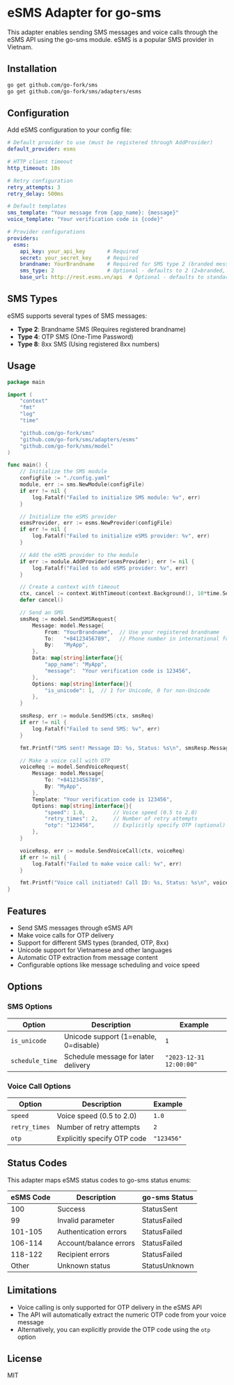 # eSMS Adapter for go-sms

This adapter enables sending SMS messages and voice calls through the eSMS API using the go-sms module. eSMS is a popular SMS provider in Vietnam.

## Installation

```bash
go get github.com/go-fork/sms
go get github.com/go-fork/sms/adapters/esms
```

## Configuration

Add eSMS configuration to your config file:

```yaml
# Default provider to use (must be registered through AddProvider)
default_provider: esms

# HTTP client timeout
http_timeout: 10s

# Retry configuration
retry_attempts: 3
retry_delay: 500ms

# Default templates
sms_template: "Your message from {app_name}: {message}"
voice_template: "Your verification code is {code}"

# Provider configurations
providers:
  esms:
    api_key: your_api_key       # Required
    secret: your_secret_key     # Required
    brandname: YourBrandname    # Required for SMS type 2 (branded messages)
    sms_type: 2                 # Optional - defaults to 2 (2=branded, 4=OTP, 8=8xx)
    base_url: http://rest.esms.vn/api  # Optional - defaults to standard eSMS API URL
```

## SMS Types

eSMS supports several types of SMS messages:

- **Type 2**: Brandname SMS (Requires registered brandname)
- **Type 4**: OTP SMS (One-Time Password)
- **Type 8**: 8xx SMS (Using registered 8xx numbers)

## Usage

```go
package main

import (
	"context"
	"fmt"
	"log"
	"time"

	"github.com/go-fork/sms"
	"github.com/go-fork/sms/adapters/esms"
	"github.com/go-fork/sms/model"
)

func main() {
	// Initialize the SMS module
	configFile := "./config.yaml"
	module, err := sms.NewModule(configFile)
	if err != nil {
		log.Fatalf("Failed to initialize SMS module: %v", err)
	}

	// Initialize the eSMS provider
	esmsProvider, err := esms.NewProvider(configFile)
	if err != nil {
		log.Fatalf("Failed to initialize eSMS provider: %v", err)
	}

	// Add the eSMS provider to the module
	if err := module.AddProvider(esmsProvider); err != nil {
		log.Fatalf("Failed to add eSMS provider: %v", err)
	}

	// Create a context with timeout
	ctx, cancel := context.WithTimeout(context.Background(), 10*time.Second)
	defer cancel()

	// Send an SMS
	smsReq := model.SendSMSRequest{
		Message: model.Message{
			From: "YourBrandname",  // Use your registered brandname
			To:   "+84123456789",   // Phone number in international format
			By:   "MyApp",
		},
		Data: map[string]interface{}{
			"app_name": "MyApp",
			"message":  "Your verification code is 123456",
		},
		Options: map[string]interface{}{
			"is_unicode": 1,  // 1 for Unicode, 0 for non-Unicode
		},
	}

	smsResp, err := module.SendSMS(ctx, smsReq)
	if err != nil {
		log.Fatalf("Failed to send SMS: %v", err)
	}

	fmt.Printf("SMS sent! Message ID: %s, Status: %s\n", smsResp.MessageID, smsResp.Status)

	// Make a voice call with OTP
	voiceReq := model.SendVoiceRequest{
		Message: model.Message{
			To: "+84123456789",
			By: "MyApp",
		},
		Template: "Your verification code is 123456",
		Options: map[string]interface{}{
			"speed": 1.0,         // Voice speed (0.5 to 2.0)
			"retry_times": 2,     // Number of retry attempts
			"otp": "123456",      // Explicitly specify OTP (optional)
		},
	}

	voiceResp, err := module.SendVoiceCall(ctx, voiceReq)
	if err != nil {
		log.Fatalf("Failed to make voice call: %v", err)
	}

	fmt.Printf("Voice call initiated! Call ID: %s, Status: %s\n", voiceResp.CallID, voiceResp.Status)
}
```

## Features

- Send SMS messages through eSMS API
- Make voice calls for OTP delivery
- Support for different SMS types (branded, OTP, 8xx)
- Unicode support for Vietnamese and other languages
- Automatic OTP extraction from message content
- Configurable options like message scheduling and voice speed

## Options

### SMS Options

| Option | Description | Example |
|--------|-------------|---------|
| `is_unicode` | Unicode support (1=enable, 0=disable) | `1` |
| `schedule_time` | Schedule message for later delivery | `"2023-12-31 12:00:00"` |

### Voice Call Options

| Option | Description | Example |
|--------|-------------|---------|
| `speed` | Voice speed (0.5 to 2.0) | `1.0` |
| `retry_times` | Number of retry attempts | `2` |
| `otp` | Explicitly specify OTP code | `"123456"` |

## Status Codes

This adapter maps eSMS status codes to go-sms status enums:

| eSMS Code | Description | go-sms Status |
|-----------|-------------|---------------|
| 100 | Success | StatusSent |
| 99 | Invalid parameter | StatusFailed |
| 101-105 | Authentication errors | StatusFailed |
| 106-114 | Account/balance errors | StatusFailed |
| 118-122 | Recipient errors | StatusFailed |
| Other | Unknown status | StatusUnknown |

## Limitations

- Voice calling is only supported for OTP delivery in the eSMS API
- The API will automatically extract the numeric OTP code from your voice message
- Alternatively, you can explicitly provide the OTP code using the `otp` option

## License

MIT
